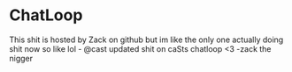 # ChatLoop
This shit is hosted by Zack on github but im like the only one actually doing shit now so like lol - @cast
updated shit on caSts chatloop <3 -zack the nigger
